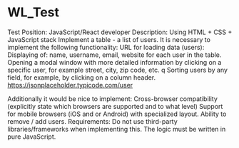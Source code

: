 # WL_Test
Test Position: JavaScript/React developer
Description:
Using HTML + CSS + JavaScript stack Implement a table - a list of users.
It is necessary to implement the following functionality:
 URL for loading data (users):
 Displaying of: name, username, email, website for each user in the table.
 Opening a modal window with more detailed information by clicking on a specific user, for example street,
city, zip code, etc.
q Sorting users by any field, for example, by clicking on a column header.
https://jsonplaceholder.typicode.com/user

Additionally it would be nice to implement:
 Cross-browser compatibility (explicitly state which browsers are supported and to what level)
 Support for mobile browsers (iOS and or Android) with specialized layout.
 Ability to remove / add users.
Requirements:
Do not use third-party libraries/frameworks when implementing this. The logic must be written in pure
JavaScript.
